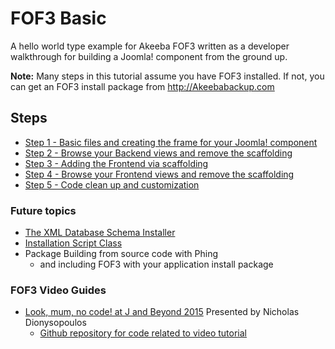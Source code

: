 # FOF3 Basic
A hello world type example for Akeeba FOF3 written as a developer walkthrough for building a Joomla! component from the ground up.

**Note:** Many steps in this tutorial assume you have FOF3 installed. If not, you can get an FOF3 install package from http://Akeebabackup.com

## Steps
- [Step 1 - Basic files and creating the frame for your Joomla! component](https://github.com/photodude/FOF3-Basic/tree/step-1-basic-files)
- [Step 2 - Browse your Backend views and remove the scaffolding](https://github.com/photodude/FOF3-Basic/tree/step-2-remove-scaffolding)
- [Step 3 - Adding the Frontend via scaffolding](https://github.com/photodude/FOF3-Basic/tree/step-3-adding-the-site-side)
- [Step 4 - Browse your Frontend views and remove the scaffolding](https://github.com/photodude/FOF3-Basic/tree/step-4-remove-scaffolding)
- [Step 5 - Code clean up and customization](https://github.com/photodude/FOF3-Basic/tree/step-5-clean-up)

### Future topics
- [The XML Database Schema Installer](https://github.com/akeeba/fof/wiki/The-XML-Database-Schema-Installer)
- [Installation Script Class](https://github.com/akeeba/fof/wiki/The-InstallScript-class)
- Package Building from source code with Phing
  - and including FOF3 with your application install package

### FOF3 Video Guides
- [Look, mum, no code! at J and Beyond 2015](https://youtu.be/qwPzNNAM5RA) Presented by Nicholas Dionysopoulos
  - [Github repository for code related to video tutorial](https://github.com/akeeba/jab15)

